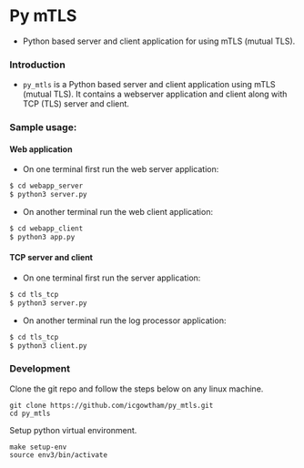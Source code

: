 # Py mTLS
* Python based server and client application for using mTLS (mutual TLS).

### Introduction
* `py_mtls` is a Python based server and client application using mTLS (mutual TLS). It contains a webserver application and client along with TCP (TLS) server and client.


### Sample usage:
#### Web application
* On one terminal first run the web server application:
```bash
$ cd webapp_server
$ python3 server.py
```
* On another terminal run the web client application:
```bash
$ cd webapp_client
$ python3 app.py
```
#### TCP server and client
* On one terminal first run the server application:
```bash
$ cd tls_tcp
$ python3 server.py
```
* On another terminal run the log processor application:
```bash
$ cd tls_tcp
$ python3 client.py
```


### Development
Clone the git repo and follow the steps below on any linux  machine.

    git clone https://github.com/icgowtham/py_mtls.git
    cd py_mtls

Setup python virtual environment.

    make setup-env
    source env3/bin/activate
